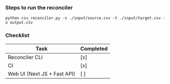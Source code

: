 ### Steps to run the reconciler
`python csv_reconciler.py -s ./input/source.csv -t ./input/target.csv -o output.csv`

### Checklist
| Task                         | Completed |
|------------------------------|-----------|
| Reconciler CLI               | [x] |
| CI                           | [x] |
| Web UI (Next JS + Fast API)  | [ ] |